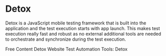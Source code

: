# Detox

Detox is a JavaScript mobile testing framework that is built into the application and the test execution starts with app launch. This makes test execution really fast and robust as no external additional tools are needed to orchestrate and synchronize during the test execution.

<ResourceGroupTitle>Free Content</ResourceGroupTitle>
<BadgeLink colorScheme='blue' badgeText='Official Website' href='https://wix.github.io/Detox/'>Detox Website</BadgeLink>
<BadgeLink colorScheme='yellow' badgeText='Read' href='https://www.spritecloud.com/test-automation-tools-detox/'>Test Automation Tools: Detox</BadgeLink>